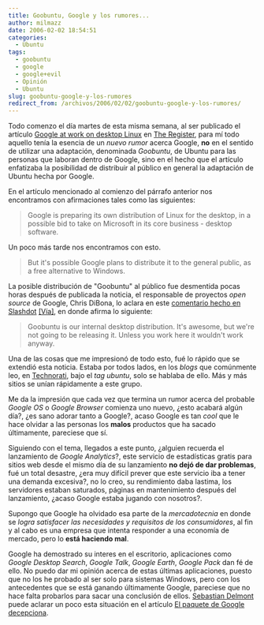 ```yaml
---
title: Goobuntu, Google y los rumores...
author: milmazz
date: 2006-02-02 18:54:51
categories:
  - Ubuntu
tags:
  - goobuntu
  - google
  - google+evil
  - Opinión
  - Ubuntu
slug: goobuntu-google-y-los-rumores
redirect_from: /archivos/2006/02/02/goobuntu-google-y-los-rumores/
---
```


Todo comenzo el día martes de esta misma semana, al ser publicado el artículo [Google at work on desktop Linux](http://www.theregister.co.uk/2006/01/31/google_goes_desktop_linux/) en  [The Register](http://www-theregister.co.uk), para mí todo aquello tenía la esencia de un _nuevo rumor_ acerca Google, **no** en el sentido de utilizar una adaptación, denominada _Goobuntu_, de Ubuntu para las personas que laboran dentro de Google, sino en el hecho que el artículo enfatizaba la posibilidad de distribuir al público en general la adaptación de Ubuntu hecha por Google.

En el artículo mencionado al comienzo del párrafo anterior nos encontramos con afirmaciones tales como las siguientes:

> Google is preparing its own distribution of Linux for the desktop, in a possible bid to take on Microsoft in its core business - desktop software.

Un poco más tarde nos encontramos con esto.

> But it's possible Google plans to distribute it to the general public, as a free alternative to Windows.

La posible distribución de "Goobuntu" al público fue desmentida pocas horas después de publicada la noticia, el responsable de proyectos _open source_ de Google, Chris DiBona, lo aclara en este [comentario hecho en Slashdot](http://slashdot.org/comments.pl?sid=175746&cid=14609148) [[Vía]](http://google.dirson.com/noticias.new/2249/), en donde afirma lo siguiente:

> Goobuntu is our internal desktop distribution. It's awesome, but we're not going to be releasing it. Unless you work here it wouldn't work anyway.

Una de las cosas que me impresionó de todo esto, fué lo rápido que se extendió esta noticia. Estaba por todos lados, en los _blogs_ que comúnmente leo, en [Technorati](http://technorati.com/), bajo el _tag ubuntu_, solo se hablaba de ello. Más y más sitios se unían rápidamente a este grupo.

Me da la impresión que cada vez que termina un rumor acerca del probable _Google OS_ o _Google Browser_ comienza uno nuevo, ¿esto acabará algún día?, ¿es sano adorar tanto a Google?, acaso Google es tan _cool_ que le hace olvidar a las personas los **malos** productos que ha sacado últimamente, pareciese que sí.

Siguiendo con el tema, llegados a este punto, ¿alguien recuerda el lanzamiento de _Google Analytics_?, este servicio de estadísticas gratis para sitios web desde el mismo día de su lanzamiento **no dejó de dar problemas**, fué un total desastre, ¿era muy difícil prever que este servicio iba a tener una demanda excesiva?, no lo creo, su rendimiento daba lastima, los servidores estaban saturados, páginas en mantenimiento después del lanzamiento, ¿acaso Google estaba jugando con nosotros?.

Supongo que Google ha olvidado esa parte de la _mercadotecnia_ en donde se _logra satisfacer las necesidades y requisitos de los consumidores_, al fin y al cabo es una empresa que intenta responder a una economía de mercado, pero lo **está haciendo mal**.

Google ha demostrado su interes en el escritorio, aplicaciones como _Google Desktop Search_, _Google Talk_, _Google Earth_, _Google Pack_ dan fé de ello. No puedo dar mi opinión acerca de estas últimas aplicaciones, puesto que no los he probado al ser solo para sistemas Windows, pero con los antecedentes que se está ganando últimamente Google, pareciese que no hace falta probarlos para sacar una conclusión de ellos. [Sebastian Delmont](http://zonageek.com/) puede aclarar un poco esta situación en el artículo [El paquete de Google decepciona](http://www.zonageek.com/blog/archivos/2006/01/07-081850.php).
